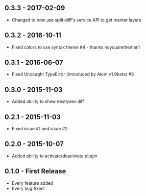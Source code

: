 ## 0.3.3 - 2017-02-09
* Changed to now use split-diff's service API to get marker layers

## 0.3.2 - 2016-10-11
* Fixed colors to use syntax theme #4 - thanks noyouaretheman!

## 0.3.1 - 2016-06-07
* Fixed Uncaught TypeError (introduced by Atom v1.9beta) #3

## 0.3.0 - 2015-11-03
* Added ability to show next/prev diff

## 0.2.1 - 2015-11-03
* Fixed issue #1 and issue #2

## 0.2.0 - 2015-10-07
* Added ability to activate/deactivate plugin

## 0.1.0 - First Release
* Every feature added
* Every bug fixed
